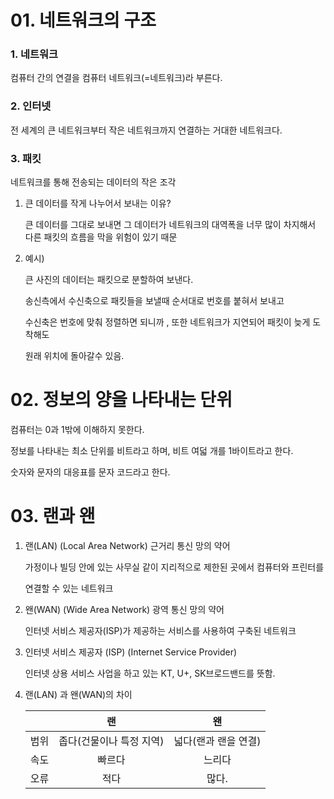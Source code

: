 # 01. 네트워크의 구조



### 1. 네트워크

컴퓨터 간의 연결을 컴퓨터 네트워크(=네트워크)라 부른다. 



### 2. 인터넷 

전 세계의 큰 네트워크부터 작은 네트워크까지 연결하는 거대한 네트워크다.



### 3. 패킷

네트워크를 통해 전송되는 데이터의 작은 조각

1. 큰 데이터를 작게 나누어서 보내는 이유?

   큰 데이터를 그대로 보내면 그 데이터가 네트워크의 대역폭을 너무 많이 차지해서 다른 패킷의 흐름을 막을 위험이 있기 때문



2. 예시)

   큰 사진의 데이터는 패킷으로 분할하여 보낸다.

   송신측에서 수신축으로 패킷들을 보낼때 순서대로 번호를 붙혀서 보내고

   수신축은 번호에 맞춰 정렬하면 되니까 , 또한 네트워크가 지연되어 패킷이 늦게 도착해도 

   원래 위치에 돌아갈수 있음.



# 02. 정보의 양을 나타내는 단위

컴퓨터는 0과 1밖에 이해하지 못한다.

정보를 나타내는 최소 단위를 비트라고 하며, 비트 여덟 개를 1바이트라고 한다.

숫자와 문자의 대응표를 문자 코드라고 한다.



# 03. 랜과 왠



1. 랜(LAN) (Local Area Network) 근거리 통신 망의 약어

   가정이나 빌딩 안에 있는 사무실 같이 지리적으로 제한된 곳에서 컴퓨터와 프린터를

   연결할 수 있는 네트워크

   

2. 왠(WAN) (Wide Area Network) 광역 통신 망의 약어

   인터넷 서비스 제공자(ISP)가 제공하는 서비스를 사용하여 구축된 네트워크



3. 인터넷 서비스 제공자 (ISP) (Internet Service Provider)

   인터넷 상용 서비스 사업을 하고 있는 KT, U+, SK브로드밴드를 뜻함.



4. 랜(LAN) 과 왠(WAN)의 차이

   |      |            랜            |          왠          |
   | :--: | :----------------------: | :------------------: |
   | 범위 | 좁다(건물이나 특정 지역) | 넓다(랜과 랜을 연결) |
   | 속도 |          빠르다          |        느리다        |
   | 오류 |           적다           |        많다.         |

   








